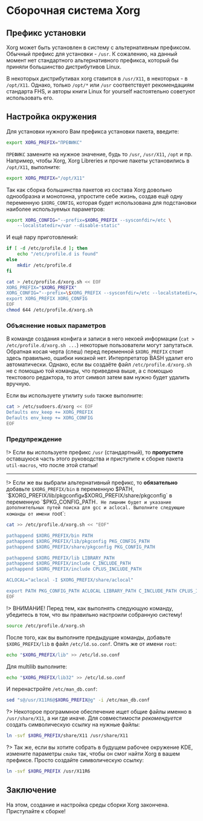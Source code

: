 # Сборочная система Xorg

## Префикс установки
Xorg может быть установлен в систему с альтернативным префиксом. Обычный префикс для установки - `/usr`. К сожалению, на данный момент нет стандартного альтернативного префикса, который бы приняли большинство дистрибутивов Linux.

В некоторых дистрибутивах xorg ставится в `/usr/X11`, в некоторых - в `/opt/X11`. Однако, только `/opt/*` или `/usr` соответствует рекомендациям стандарта FHS, и авторы книги Linux for yourself настоятельно советуют использовать его.

## Настройка окружения
Для установки нужного Вам префикса установки пакета, введите:

```bash
export XORG_PREFIX="ПРЕФИКС"
```

`ПРЕФИКС` замените на нужное значение, будь то `/usr`, `/usr/X11`, `/opt` и пр. Например, чтобы Xorg, Xorg Libreries и прочие пакеты установились в `/opt/X11`, выполните:

```bash
export XORG_PREFIX="/opt/X11"
```

Так как сборка большинства пакетов из состава Xorg довольно однообразна и монотонна, упростите себе жизнь, создав ещё одну переменную `$XORG_CONFIG`, которая будет использована для подстановки наиболее используемых параметров:
```bash
export XORG_CONFIG="--prefix=$XORG_PREFIX --sysconfdir=/etc \
    --localstatedir=/var --disable-static"
```

И ещё пару приготовлений:

```bash
if [ -d /etc/profile.d ]; then
	echo "/etc/profile.d is found"
else
	mkdir /etc/profile.d
fi

cat > /etc/profile.d/xorg.sh << EOF
XORG_PREFIX="$XORG_PREFIX"
XORG_CONFIG="--prefix=\$XORG_PREFIX --sysconfdir=/etc --localstatedir=/var --disable-static"
export XORG_PREFIX XORG_CONFIG
EOF
chmod 644 /etc/profile.d/xorg.sh
```

### Объяснение новых параметров
В команде создания конфига и записи в него некоей информации (`cat > /etc/profile.d/xorg.sh ...`) некоторые пользователи могут запутаться. Обратная косая черта (слеш) перед переменной `$XORG_PREFIX` стоит здесь правильно, ошибки никакой нет. Интерпретатор BASH удалит его автоматически. Однако, если вы создаёте файл `/etc/profile.d/xorg.sh` не с помощью той команды, что приведена выше, а с помощью текстового редактора, то этот символ затем вам нужно будет удалить вручную.

Если вы используете утилиту `sudo` также выполните:

```bash
cat > /etc/sudoers.d/xorg << EOF
Defaults env_keep += XORG_PREFIX
Defaults env_keep += XORG_CONFIG
EOF
```

### Предупреждение
!> Если вы используете префикс `/usr` (стандартный), то **пропустите** оставшуюся часть этого руководства и приступите к сборке пакета `util-macros`, что после этой статьи!

***
!> Если же вы выбрали альтернативный префикс, то **обязательно** добавьте `$XORG_PREFIX/bin` в переменную $PATH, `$XORG_PREFIX/lib/pkgconfig` и `$XORG_PREFIX/share/pkgconfig` в переменную `$PKG_CONFIG_PATH`. Не лишним будет и указание дополнительных путей поиска для gcc и aclocal. Выполните следующие команды от имени `root`:

```bash
cat >> /etc/profile.d/xorg.sh << "EOF"

pathappend $XORG_PREFIX/bin PATH
pathappend $XORG_PREFIX/lib/pkgconfig PKG_CONFIG_PATH
pathappend $XORG_PREFIX/share/pkgconfig PKG_CONFIG_PATH

pathappend $XORG_PREFIX/lib LIBRARY_PATH
pathappend $XORG_PREFIX/include C_INCLUDE_PATH
pathappend $XORG_PREFIX/include CPLUS_INCLUDE_PATH

ACLOCAL="aclocal -I $XORG_PREFIX/share/aclocal"

export PATH PKG_CONFIG_PATH ACLOCAL LIBRARY_PATH C_INCLUDE_PATH CPLUS_INCLUDE_PATH
EOF
```

!> ВНИМАНИЕ! Перед тем, как выполнять следующую команду, убедитесь в том, что вы правильно настроили собранную систему!

```bash
source /etc/profile.d/xorg.sh
```

После того, как вы выполните предыдущие команды, добавьте `$XORG_PREFIX/lib` в файл `/etc/ld.so.conf`. Опять же от имени `root`:

```bash
echo "$XORG_PREFIX/lib" >> /etc/ld.so.conf
```

Для multilib выполните:

```bash
echo "$XORG_PREFIX/lib32" >> /etc/ld.so.conf
```

И перенастройте `/etc/man_db.conf`:

```bash
sed "s@/usr/X11R6@$XORG_PREFIX@g" -i /etc/man_db.conf
```

?> Некоторое программное обеспечение ищет общие файлы именно в `/usr/share/X11`, а ни где иначе. Для совместимости *рекомендуется* создать символическую ссылку на нужные файлы:

```bash
ln -svf $XORG_PREFIX/share/X11 /usr/share/X11
```

?> Так же, если вы хотите собрать в будущем рабочее окружение KDE, измените параметры `cmake` так, чтобы он смог найти Xorg в вашем префиксе. Просто создайте символическую ссылку:

```bash
ln -svf $XORG_PREFIX /usr/X11R6
```

## Заключение
На этом, создание и настройка среды сборки Xorg закончена. Приступайте к сборке!
